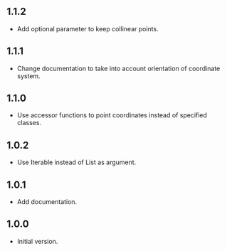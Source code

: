 ## 1.1.2

- Add optional parameter to keep collinear points.

## 1.1.1

- Change documentation to take into account orientation of coordinate system.

## 1.1.0

- Use accessor functions to point coordinates instead of specified classes.

## 1.0.2

- Use Iterable instead of List as argument.

## 1.0.1

- Add documentation.

## 1.0.0

- Initial version.
